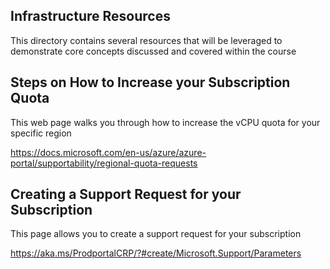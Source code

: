 ## Infrastructure Resources

This directory contains several resources that will be leveraged to demonstrate core concepts discussed and covered within the course


## Steps on How to Increase your Subscription Quota

This web page walks you through how to increase the vCPU quota for your specific region

https://docs.microsoft.com/en-us/azure/azure-portal/supportability/regional-quota-requests

## Creating a Support Request for your Subscription

This page allows you to create a support request for your subscription

https://aka.ms/ProdportalCRP/?#create/Microsoft.Support/Parameters
